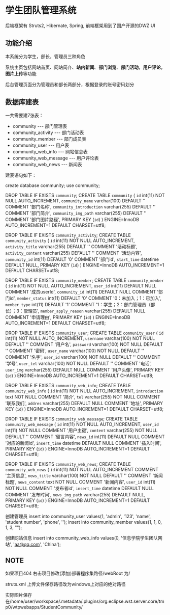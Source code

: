 # 学生团队管理系统
后端框架有 Struts2, Hibernate, Spring, 前端框架用到了国产开源的DWZ UI

## 功能介绍
本系统分为学生，部长，管理员三种角色

系统主页包括网站首页、网站简介、**站内新闻**、**部门浏览**、**部门活动**，**用户评论**，**图片上传**等功能

后台管理页面分为管理员和部长两部分，根据登录的账号密码划分

## 数据库建表

一共需要建7张表：

* community --- 部门管理表
* community_activity --- 部门活动表
* community_member --- 部门成员表
* community_user --- 用户表
* community_web_info --- 网站信息表
* community_web_message --- 用户评论表
* community_web_news --- 新闻表

建表语句如下：

create database community;
use community;

DROP TABLE IF EXISTS `community`;
CREATE TABLE `community` (
  `id` int(11) NOT NULL AUTO_INCREMENT,
  `community_name` varchar(100) DEFAULT '' COMMENT '部门名称',
  `community_introduction` varchar(255) DEFAULT '' COMMENT '部门简介',
  `community_img_path` varchar(255) DEFAULT '' COMMENT '部门图片路径',
  PRIMARY KEY (`id`)
) ENGINE=InnoDB AUTO_INCREMENT=1 DEFAULT CHARSET=utf8;

DROP TABLE IF EXISTS `community_activity`;
CREATE TABLE `community_activity` (
  `id` int(11) NOT NULL AUTO_INCREMENT,
  `activity_title` varchar(255) DEFAULT '' COMMENT '活动标题',
  `activity_content` varchar(255) DEFAULT '' COMMENT '活动内容',
  `community_id` int(11) DEFAULT '0' COMMENT '部门id',
  `start_time` datetime DEFAULT NULL,
  PRIMARY KEY (`id`)
) ENGINE=InnoDB AUTO_INCREMENT=1 DEFAULT CHARSET=utf8;

DROP TABLE IF EXISTS `community_member`;
CREATE TABLE `community_member` (
  `id` int(11) NOT NULL AUTO_INCREMENT,
  `user_id` int(11) DEFAULT NULL COMMENT '成员userId',
  `community_id` int(11) DEFAULT NULL COMMENT '部门id',
  `member_status` int(11) DEFAULT '0' COMMENT '0：未加入；1：已加入',
  `member_type` int(11) DEFAULT '1' COMMENT '1：学生；2：部门管理员（部长）；3：管理员',
  `member_apply_reason` varchar(255) DEFAULT NULL COMMENT '申请理由',
  PRIMARY KEY (`id`)
) ENGINE=InnoDB AUTO_INCREMENT=1 DEFAULT CHARSET=utf8;

DROP TABLE IF EXISTS `community_user`;
CREATE TABLE `community_user` (
  `id` int(11) NOT NULL AUTO_INCREMENT,
  `username` varchar(100) NOT NULL DEFAULT '' COMMENT '用户名',
  `password` varchar(100) NOT NULL DEFAULT '' COMMENT '密码',
  `user_name` varchar(100) NOT NULL DEFAULT '' COMMENT '名字',
  `user_id` varchar(100) NOT NULL DEFAULT '' COMMENT '学号',
  `user_tel` varchar(100) NOT NULL DEFAULT '' COMMENT '电话',
  `user_img` varchar(255) DEFAULT NULL COMMENT '用户头像',
  PRIMARY KEY (`id`)
) ENGINE=InnoDB AUTO_INCREMENT=1 DEFAULT CHARSET=utf8;

DROP TABLE IF EXISTS `community_web_info`;
CREATE TABLE `community_web_info` (
  `id` int(11) NOT NULL AUTO_INCREMENT,
  `introduction` text NOT NULL COMMENT '简介',
  `tel` varchar(255) NOT NULL COMMENT '联系我们',
  `addres` varchar(255) DEFAULT NULL COMMENT '地址',
  PRIMARY KEY (`id`)
) ENGINE=InnoDB AUTO_INCREMENT=1 DEFAULT CHARSET=utf8;

DROP TABLE IF EXISTS `community_web_message`;
CREATE TABLE `community_web_message` (
  `id` int(11) NOT NULL AUTO_INCREMENT,
  `user_id` int(11) NOT NULL COMMENT '用户主键',
  `content` varchar(255) NOT NULL DEFAULT '' COMMENT '留言内容',
  `news_id` int(11) DEFAULT NULL COMMENT '对应的新闻id',
  `insert_time` datetime DEFAULT NULL COMMENT '插入时间',
  PRIMARY KEY (`id`)
) ENGINE=InnoDB AUTO_INCREMENT=1 DEFAULT CHARSET=utf8;

DROP TABLE IF EXISTS `community_web_news`;
CREATE TABLE `community_web_news` (
  `id` int(11) NOT NULL AUTO_INCREMENT COMMENT '主页信息',
  `news_title` varchar(100) NOT NULL DEFAULT '' COMMENT '新闻标题',
  `news_content` text NOT NULL COMMENT '新闻内容',
  `user_id` int(11) NOT NULL COMMENT '发布者id',
  `insert_time` datetime DEFAULT NULL COMMENT '发布时间',
  `news_img_path` varchar(255) DEFAULT NULL,
  PRIMARY KEY (`id`)
) ENGINE=InnoDB AUTO_INCREMENT=1 DEFAULT CHARSET=utf8;

创建管理员
insert into community_user values(1, 'admin', '123', 'name', 'student number', 'phone', '');
insert into community_member values(1, 1, 0, 1, 3, "");

创建网站信息
insert into community_web_info values(0, '信息学院学生团队网站', 'aa@qq.com', 'China');

## NOTE
如果项目404 右击项目修改(添加)部署程序集路径/webRoot 为/

struts.xml
<constant name="struts.multipart.saveDir" value="/home/user/workspace/StudentCommunity/WebRoot/upload"></constant>
上传文件保存路径改为windows上对应的绝对路径

实际图片保存在/home/user/workspace/.metadata/.plugins/org.eclipse.wst.server.core/tmp0/wtpwebapps/StudentCommunity/











